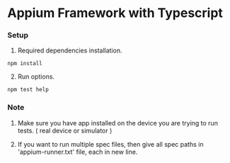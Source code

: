 # Appium Framework with Typescript

### Setup

1. Required dependencies installation.

```
npm install
```

2. Run options.

```
npm test help
```

### Note

1. Make sure you have app installed on the device you are trying to run tests. ( real device or simulator )

2. If you want to run multiple spec files, then give all spec paths in 'appium-runner.txt' file, each in new line.
